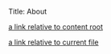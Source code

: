 Title: About

[a link relative to content root]({filename}/test.md)

[a link relative to current file]({filename}../test.md)